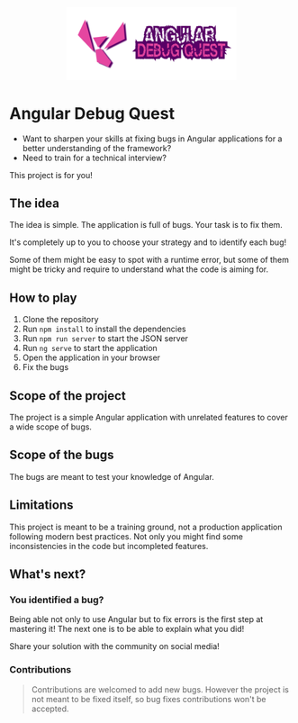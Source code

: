 <p align="center">
 <img width="60%" height="60%" src="./public/angular-debug-quest.png" alt="project logo">
</p>

# Angular Debug Quest

- Want to sharpen your skills at fixing bugs in Angular applications for a better understanding of the framework?
- Need to train for a technical interview?

This project is for you!

## The idea

The idea is simple. The application is full of bugs. Your task is to fix them.

It's completely up to you to choose your strategy and to identify each bug!

Some of them might be easy to spot with a runtime error, but some of them might be tricky and require to understand what the code is aiming for.

## How to play

1. Clone the repository
2. Run `npm install` to install the dependencies
3. Run `npm run server` to start the JSON server
4. Run `ng serve` to start the application
5. Open the application in your browser
6. Fix the bugs

## Scope of the project

The project is a simple Angular application with unrelated features to cover a wide scope of bugs.

## Scope of the bugs

The bugs are meant to test your knowledge of Angular.

## Limitations

This project is meant to be a training ground, not a production application following modern best practices. Not only you might find some inconsistencies in the code but incompleted features.

## What's next?

### You identified a bug?

Being able not only to use Angular but to fix errors is the first step at mastering it! The next one is to be able to explain what you did!

Share your solution with the community on social media!

### Contributions

> Contributions are welcomed to add new bugs.
> However the project is not meant to be fixed itself, so bug fixes contributions won't be accepted.
